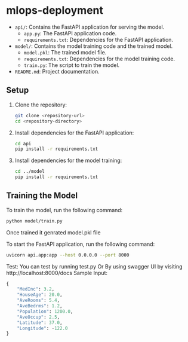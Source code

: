# mlops-deployment

- `api/`: Contains the FastAPI application for serving the model.
  - `app.py`: The FastAPI application code.
  - `requirements.txt`: Dependencies for the FastAPI application.
- `model/`: Contains the model training code and the trained model.
  - `model.pkl`: The trained model file.
  - `requirements.txt`: Dependencies for the model training code.
  - `train.py`: The script to train the model.
- `README.md`: Project documentation.

## Setup

1. Clone the repository:
    ```sh
    git clone <repository-url>
    cd <repository-directory>
    ```

2. Install dependencies for the FastAPI application:
    ```sh
    cd api
    pip install -r requirements.txt
    ```

3. Install dependencies for the model training:
    ```sh
    cd ../model
    pip install -r requirements.txt
    ```

## Training the Model

To train the model, run the following command:
```sh
python model/train.py
```
Once trained it genrated model.pkl file

To start the FastAPI application, run the following command:
```sh
uvicorn api.app:app --host 0.0.0.0 --port 8000
```

Test:
You can test by running test.py
Or
By using swagger UI by visiting  http://localhost:8000/docs
Sample Input:
```python
{
    "MedInc": 3.2,
    "HouseAge": 20.0,
    "AveRooms": 5.4,
    "AveBedrms": 1.2,
    "Population": 1200.0,
    "AveOccup": 2.5,
    "Latitude": 37.0,
    "Longitude": -122.0
}
```